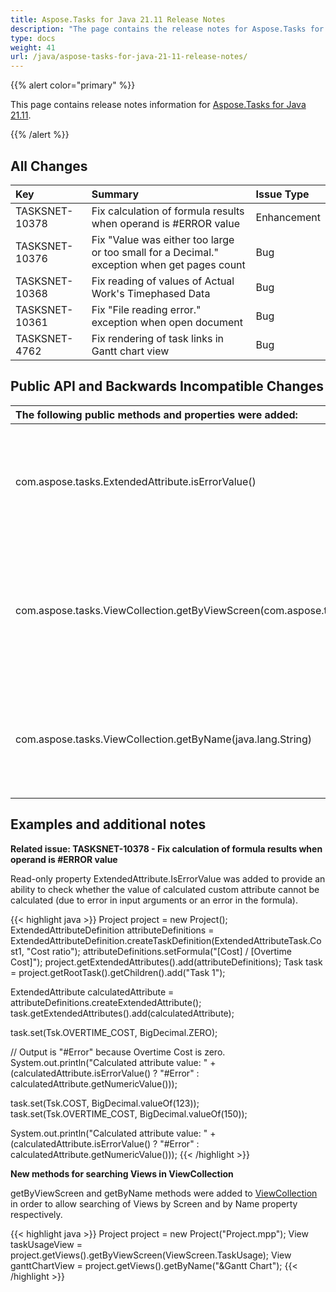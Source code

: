 ```yaml
---
title: Aspose.Tasks for Java 21.11 Release Notes
description: "The page contains the release notes for Aspose.Tasks for Java 21.11."
type: docs
weight: 41
url: /java/aspose-tasks-for-java-21-11-release-notes/
---
```


{{% alert color="primary" %}}

This page contains release notes information for [Aspose.Tasks for Java 21.11](https://downloads.aspose.com/tasks/java/new-releases/aspose.tasks-for-java-21.11/).

{{% /alert %}}
## **All Changes**
|**Key**|**Summary**|**Issue Type**|
| :- | :- | :- |
| TASKSNET-10378 | Fix calculation of formula results when operand is #ERROR value | Enhancement |
| TASKSNET-10376 | Fix "Value was either too large or too small for a Decimal." exception when get pages count | Bug |
| TASKSNET-10368 | Fix reading of values of Actual Work's Timephased Data | Bug |
| TASKSNET-10361 | Fix "File reading error." exception when open document | Bug |
| TASKSNET-4762 | Fix rendering of task links in Gantt chart view | Bug |

## **Public API and Backwards Incompatible Changes**
|**The following public methods and properties were added:**|**Description**|
| :- | :- |
| com.aspose.tasks.ExtendedAttribute.isErrorValue() | Gets whether calculation of extended attribute's value resulted in an error. |
| com.aspose.tasks.ViewCollection.getByViewScreen(com.aspose.tasks.ViewScreen) | Searches for a View with the specified Screen property, and returns the first occurrence within the collection. |
| com.aspose.tasks.ViewCollection.getByName(java.lang.String) | Searches for a View with the name, and returns the first occurrence within the collection. |

## **Examples and additional notes**

**Related issue: TASKSNET-10378 - Fix calculation of formula results when operand is #ERROR value**

Read-only property ExtendedAttribute.IsErrorValue was added to provide an ability to check whether the value of calculated custom attribute cannot be calculated (due to error in input arguments or an error in the formula).

{{< highlight java >}}
Project project = new Project();
ExtendedAttributeDefinition attributeDefinitions = ExtendedAttributeDefinition.createTaskDefinition(ExtendedAttributeTask.Cost1, "Cost ratio");
attributeDefinitions.setFormula("[Cost] / [Overtime Cost]");
project.getExtendedAttributes().add(attributeDefinitions);
Task task = project.getRootTask().getChildren().add("Task 1");

ExtendedAttribute calculatedAttribute = attributeDefinitions.createExtendedAttribute();
task.getExtendedAttributes().add(calculatedAttribute);

task.set(Tsk.OVERTIME_COST, BigDecimal.ZERO);

// Output is "#Error" because Overtime Cost is zero.
System.out.println("Calculated attribute value: " + (calculatedAttribute.isErrorValue() ? "#Error" : calculatedAttribute.getNumericValue()));

task.set(Tsk.COST, BigDecimal.valueOf(123));
task.set(Tsk.OVERTIME_COST, BigDecimal.valueOf(150));

System.out.println("Calculated attribute value: " + (calculatedAttribute.isErrorValue() ? "#Error" : calculatedAttribute.getNumericValue()));
{{< /highlight >}}

**New methods for searching Views in ViewCollection**

getByViewScreen and getByName methods were added to [ViewCollection](https://reference.aspose.com/tasks/net/aspose.tasks/viewcollection) in order to allow searching of Views by Screen and by Name property respectively.

{{< highlight java >}}
Project project = new Project("Project.mpp");
View taskUsageView = project.getViews().getByViewScreen(ViewScreen.TaskUsage);
View ganttChartView = project.getViews().getByName("&Gantt Chart");
{{< /highlight >}}